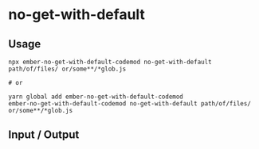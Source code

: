 # no-get-with-default


## Usage

```
npx ember-no-get-with-default-codemod no-get-with-default path/of/files/ or/some**/*glob.js

# or

yarn global add ember-no-get-with-default-codemod
ember-no-get-with-default-codemod no-get-with-default path/of/files/ or/some**/*glob.js
```

## Input / Output

<!--FIXTURES_TOC_START-->
<!--FIXTURES_TOC_END-->

<!--FIXTURES_CONTENT_START-->
<!--FIXTURES_CONTENT_END-->